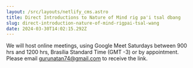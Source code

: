 ```yaml
---
layout: /src/layouts/netlify_cms.astro
title: Direct Introductions to Nature of Mind rig pa'i tsal dbang
slug: direct-introduction-nature-of-mind-rigpai-tsal-wang
date: 2024-03-30T14:02:15.292Z
---
```

We will host online meetings, using Google Meet Saturdays between 900 hrs and 1200 hrs, Brasília Standard Time (GMT -3) or by appointment. Please email gurunatan74@gmail.com to receive the link.